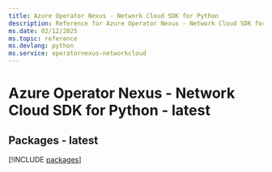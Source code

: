 ```yaml
---
title: Azure Operator Nexus - Network Cloud SDK for Python
description: Reference for Azure Operator Nexus - Network Cloud SDK for Python
ms.date: 02/12/2025
ms.topic: reference
ms.devlang: python
ms.service: operatornexus-networkcloud
---
```

# Azure Operator Nexus - Network Cloud SDK for Python - latest
## Packages - latest
[!INCLUDE [packages](operator-nexus---network-cloud-index.md)]